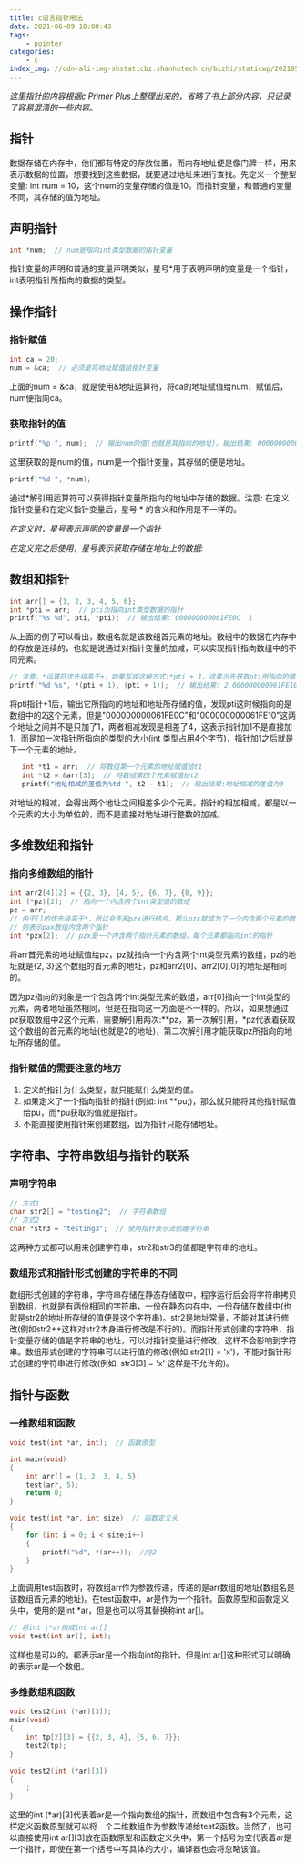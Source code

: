 ```yaml
---
title: c语言指针用法
date: 2021-06-09 18:00:43
tags: 
    - pointer
categories:
    - c
index_img: //cdn-ali-img-shstaticbz.shanhutech.cn/bizhi/staticwp/202105/58ecbeb7dbd1e25a1e063d6c7f47037b--3853100870.jpg
---
```


*这里指针的内容根据c Primer Plus上整理出来的，省略了书上部分内容，只记录了容易混淆的一些内容。*
<!-- more -->



## 指针

数据存储在内存中，他们都有特定的存放位置，而内存地址便是像门牌一样，用来表示数据的位置，想要找到这些数据，就要通过地址来进行查找。先定义一个整型变量: int num = 10，这个num的变量存储的值是10。而指针变量，和普通的变量不同，其存储的值为地址。

## 声明指针

```c
int *num;  // num是指向int类型数据的指针变量
```

指针变量的声明和普通的变量声明类似，星号*用于表明声明的变量是一个指针，int表明指针所指向的数据的类型。

## 操作指针

### 指针赋值

```c
int ca = 20;
num = &ca;  // 必须是将地址赋值给指针变量
```

上面的num = &ca，就是使用&地址运算符，将ca的地址赋值给num，赋值后，num便指向ca。

### 获取指针的值

```c
printf("%p ", num);  // 输出num的值(也就是其指向的地址)。输出结果: 000000000061FE14
```

这里获取的是num的值，num是一个指针变量，其存储的便是地址。

```c
printf("%d ", *num);
```

通过*解引用运算符可以获得指针变量所指向的地址中存储的数据。注意: 在定义指针变量和在定义指针变量后，星号 * 的含义和作用是不一样的。

*在定义时，星号表示声明的变量是一个指针*

*在定义完之后使用，星号表示获取存储在地址上的数据:*

## 数组和指针

```c
int arr[] = {1, 2, 3, 4, 5, 6};
int *pti = arr;  // pti为指向int类型数据的指针
printf("%s %d", pti, *pti);  // 输出结果: 000000000061FE0C  1
```

从上面的例子可以看出，数组名就是该数组首元素的地址。数组中的数据在内存中的存放是连续的，也就是说通过对指针变量的加减，可以实现指针指向数组中的不同元素。

```c
// 注意，*运算符优先级高于+，如果写成这种方式:*pti + 1，这表示先获取pti所指向的值然后再加1
printf("%d %s", *(pti + 1), (pti + 1));  // 输出结果: 2 000000000061FE10
```

将pti指针+1后，输出它所指向的地址和地址所存储的值，发现pti这时候指向的是数组中的2这个元素，但是"000000000061FE0C"和"000000000061FE10"这两个地址之间并不是只加了1，两者相减发现是相差了4，这表示指针加1不是直接加1，而是加一次指针所指向的类型的大小(int 类型占用4个字节)，指针加1之后就是下一个元素的地址。

```c
   int *t1 = arr;  // 将数组第一个元素的地址赋值给t1
   int *t2 = &arr[3];  // 将数组第四个元素赋值给t2
   printf("地址相减的差值为%td ", t2 - t1);  // 输出结果:地址相减的差值为3
```

对地址的相减，会得出两个地址之间相差多少个元素。指针的相加相减，都是以一个元素的大小为单位的，而不是直接对地址进行整数的加减。

## 多维数组和指针

### 指向多维数组的指针

```c
int arr2[4][2] = {{2, 3}, {4, 5}, {6, 7}, {8, 9}};
int (*pz)[2];  // 指向一个内含两个int类型值的数组
pz = arr;
// 由于[]的优先级高于*，所以会先和pzx进行结合，那么pzx就成为了一个内含两个元素的数组，*
// 则表示pax数组内含两个指针
int *pzx[2];  // pzx是一个内含两个指针元素的数组，每个元素都指向int的指针
```

将arr首元素的地址赋值给pz，pz就指向一个内含两个int类型元素的数组，pz的地址就是{2, 3}这个数组的首元素的地址，pz和arr2\[0\]、arr2\[0\]\[0\]的地址是相同的。

因为pz指向的对象是一个包含两个int类型元素的数组，arr[0]指向一个int类型的元素，两者地址虽然相同，但是在指向这一方面是不一样的。所以，如果想通过pz获取数组中2这个元素，需要解引用两次:\*\*pz，第一次解引用，*pz代表着获取这个数组的首元素的地址(也就是2的地址)，第二次解引用才能获取pz所指向的地址所存储的值。

### 指针赋值的需要注意的地方

1. 定义的指针为什么类型，就只能赋什么类型的值。
2. 如果定义了一个指向指针的指针(例如: int **pu;)，那么就只能将其他指针赋值给pu，而\*pu获取的值就是指针。
3. 不能直接使用指针来创建数组，因为指针只能存储地址。

## 字符串、字符串数组与指针的联系

### 声明字符串

```c
// 方式1
char str2[] = "testing2";  // 字符串数组
// 方式2
char *str3 = "testing3";  // 使用指针表示法创建字符串

```

这两种方式都可以用来创建字符串，str2和str3的值都是字符串的地址。

### 数组形式和指针形式创建的字符串的不同

数组形式创建的字符串，字符串存储在静态存储取中，程序运行后会将字符串拷贝到数组，也就是有两份相同的字符串，一份在静态内存中，一份存储在数组中(也就是str2的地址所存储的值便是这个字符串)。str2是地址常量，不能对其进行修改(例如str2++这样对str2本身进行修改是不行的)。而指针形式创建的字符串，指针变量存储的值是字符串的地址，可以对指针变量进行修改，这样不会影响到字符串。数组形式创建的字符串可以进行值的修改(例如:str2[1]  = 'x')，不能对指针形式创建的字符串进行修改(例如: str3[3] = 'x' 这样是不允许的)。

## 指针与函数

### 一维数组和函数

```c
void test(int *ar, int);  // 函数原型

int main(void)
{
    int arr[] = {1, 2, 3, 4, 5};
    test(arr, 5);
    return 0;
}

void test(int *ar, int size)  // 函数定义头
{
    for (int i = 0; i < size;i++)
    {
        printf("%d", *(ar++));  //@2
    }
}
```

上面调用test函数时，将数组arr作为参数传递，传递的是arr数组的地址(数组名是该数组首元素的地址)。在test函数中，ar是作为一个指针。函数原型和函数定义头中，使用的是int \*ar，但是也可以将其替换称int ar[]。

```c
// 将int \*ar换成int ar[]
void test(int ar[], int);
```

这样也是可以的，都表示ar是一个指向int的指针，但是int ar[]这种形式可以明确的表示ar是一个数组。

### 多维数组和函数

```c
void test2(int (*ar)[3]);
main(void)
{
	int tp[2][3] = {{2, 3, 4}, {5, 6, 7}};
	test2(tp);
}

void test2(int (*ar)[3])
{
	;
}

```

这里的int (\*ar)[3]代表着ar是一个指向数组的指针，而数组中包含有3个元素，这样定义函数原型就可以将一个二维数组作为参数传递给test2函数。当然了，也可以直接使用int ar[\]\[3\]放在函数原型和函数定义头中，第一个括号为空代表着ar是一个指针，即使在第一个括号中写具体的大小，编译器也会将忽略该值。